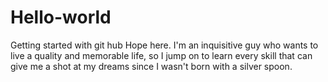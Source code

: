 # Hello-world
Getting started with git hub
Hope here. I'm an inquisitive guy who wants to live a quality and memorable life, so I jump on to learn every skill that can give me a shot at my dreams since I wasn't born with a silver spoon.
